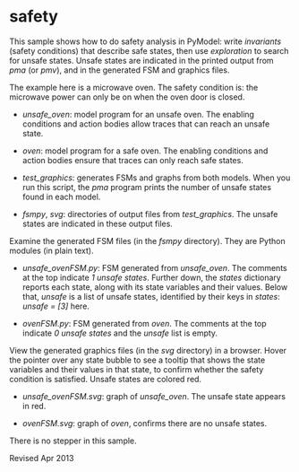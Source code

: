 
safety
======

This sample shows how to do safety analysis in PyModel: write
*invariants* (safety conditions) that describe safe states, then use
*exploration* to search for unsafe states.  Unsafe states are
indicated in the printed output from *pma* (or *pmv*), and in the
generated FSM and graphics files.

The example here is a microwave oven.  The safety condition is: the
microwave power can only be on when the oven door is closed.

- *unsafe_oven*: model program for an unsafe oven.  The enabling
conditions and action bodies allow traces that can reach an unsafe
state.

- *oven*: model program for a safe oven.  The enabling conditions and
action bodies ensure that traces can only reach safe states.

- *test_graphics*: generates FSMs and graphs from both models.  When
  you run this script, the *pma* program prints the number of unsafe
  states found in each model.

- *fsmpy*, *svg*: directories of output files from *test_graphics*.
  The unsafe states are indicated in these output files.

Examine the generated FSM files (in the *fsmpy* directory).  They are
Python modules (in plain text).

- *unsafe_ovenFSM.py*: FSM generated from *unsafe_oven*. The comments
   at the top indicate *1 unsafe states*. Further down, the *states*
   dictionary reports each state, along with its state variables and
   their values.  Below that, *unsafe* is a list of unsafe states,
   identified by their keys in *states*: *unsafe = [3]* here.

- *ovenFSM.py*: FSM generated from *oven*. The comments at the top
  indicate *0 unsafe states* and the *unsafe* list is empty.

View the generated graphics files (in the *svg* directory) in a browser.
Hover the pointer over any state bubble to see a tooltip that shows
the state variables and their values in that state, to confirm whether
the safety condition is satisfied.  Unsafe states are colored red.

- *unsafe_ovenFSM.svg*: graph of *unsafe_oven*.  The unsafe state
   appears in red.

- *ovenFSM.svg*: graph of *oven*, confirms there are no unsafe states.

There is no stepper in this sample.


Revised Apr 2013

